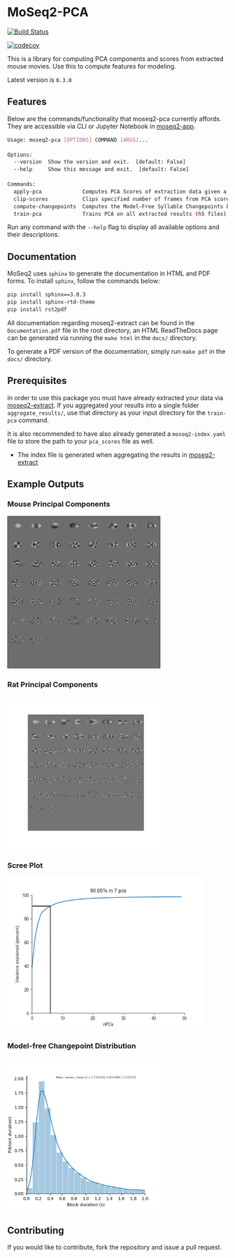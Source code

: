 # MoSeq2-PCA

[![Build Status](https://travis-ci.com/dattalab/moseq2-pca.svg?token=gvoikVySDHEmvHT7Dbed&branch=test-suite)](https://travis-ci.com/dattalab/moseq2-pca) 

[![codecov](https://codecov.io/gh/dattalab/moseq2-pca/branch/test-suite/graph/badge.svg?token=OLbqEbHHNP)](https://codecov.io/gh/dattalab/moseq2-pca)

This is a library for computing PCA components and scores from extracted mouse movies.  Use this to compute features for modeling.

Latest version is `0.3.0`

## Features
Below are the commands/functionality that moseq2-pca currently affords. 
They are accessible via CLI or Jupyter Notebook in [moseq2-app](https://github.com/dattalab/moseq2-app/tree/release).
```bash
Usage: moseq2-pca [OPTIONS] COMMAND [ARGS]...

Options:
  --version  Show the version and exit.  [default: False]
  --help     Show this message and exit.  [default: False]

Commands:
  apply-pca             Computes PCA Scores of extraction data given a...
  clip-scores           Clips specified number of frames from PCA scores at...
  compute-changepoints  Computes the Model-Free Syllable Changepoints based...
  train-pca             Trains PCA on all extracted results (h5 files) in...

```

Run any command with the `--help` flag to display all available options and their descriptions.

## Documentation

MoSeq2 uses `sphinx` to generate the documentation in HTML and PDF forms. To install `sphinx`, follow the commands below:
```.bash
pip install sphinx==3.0.3
pip install sphinx-rtd-theme
pip install rst2pdf
``` 

All documentation regarding moseq2-extract can be found in the `Documentation.pdf` file in the root directory,
an HTML ReadTheDocs page can be generated via running the `make html` in the `docs/` directory.

To generate a PDF version of the documentation, simply run `make pdf` in the `docs/` directory.

## Prerequisites

In order to use this package you must have already extracted your data via [moseq2-extract](https://github.com/dattalab/moseq2-extract).
If you aggregated your results into a single folder `aggregate_results/`, use that directory as your input directory 
for the `train-pca` command. 

It is also recommended to have also already generated a `moseq2-index.yaml` file to store the path to your `pca_scores` 
file as well.
 - The index file is generated when aggregating the results in [moseq2-extract](https://github.com/dattalab/moseq2-extract/tree/release) 

## Example Outputs

### Mouse Principal Components
<img src="https://github.com/dattalab/moseq2-pca/blob/test-suite/media/Components_Ex.png" width=350 height=350>

### Rat Principal Components
<img src="https://github.com/dattalab/moseq2-pca/blob/test-suite/media/rat_components.png" width=350 height=350>

### Scree Plot
<img src="https://github.com/dattalab/moseq2-pca/blob/test-suite/media/Scree_Ex.png" width=450 height=350>

### Model-free Changepoint Distribution
<img src="https://github.com/dattalab/moseq2-pca/blob/test-suite/media/CP_Ex.png" width=350 height=350>

## Contributing

If you would like to contribute, fork the repository and issue a pull request.
